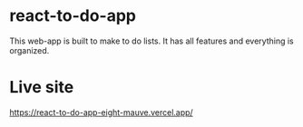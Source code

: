 # react-to-do-app
This web-app is built to make to do lists. It has all features and everything is organized.

# Live site
https://react-to-do-app-eight-mauve.vercel.app/